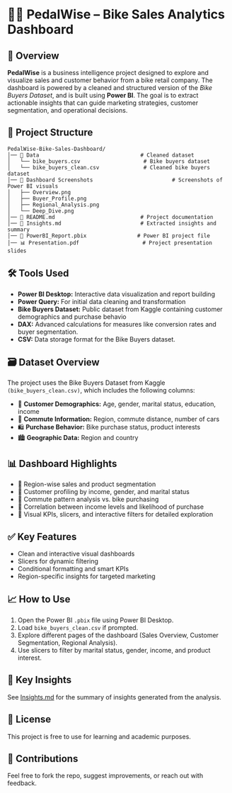 # 🚴‍♂️ PedalWise – Bike Sales Analytics Dashboard

## 📘 Overview
**PedalWise** is a business intelligence project designed to explore and visualize sales and customer behavior from a bike retail company. The dashboard is powered by a cleaned and structured version of the *Bike Buyers Dataset*, and is built using **Power BI**. The goal is to extract actionable insights that can guide marketing strategies, customer segmentation, and operational decisions.

## 📁 Project Structure

```
PedalWise-Bike-Sales-Dashboard/
│── 📂 Data                                # Cleaned dataset
│   └── bike_buyers.csv                    # Bike buyers dataset
│   └── bike_buyers_clean.csv              # Cleaned bike buyers dataset
│── 📂 Dashboard Screenshots                         # Screenshots of Power BI visuals
│   ├── Overview.png
│   ├── Buyer_Profile.png
│   ├── Regional_Analysis.png
│   └── Deep_Dive.png
│── 📄 README.md                           # Project documentation
│── 📄 Insights.md                         # Extracted insights and summary
│── 🧠 PowerBI_Report.pbix                # Power BI project file
│── 📊 Presentation.pdf                    # Project presentation slides
```

## 🛠️ Tools Used
- **Power BI Desktop:** Interactive data visualization and report building
- **Power Query:** For initial data cleaning and transformation
- **Bike Buyers Dataset:** Public dataset from Kaggle containing customer demographics and purchase behavio
- **DAX:** Advanced calculations for measures like conversion rates and buyer segmentation.
- **CSV:** Data storage format for the Bike Buyers dataset.

## 🗃️ Dataset Overview
The project uses the Bike Buyers Dataset from Kaggle ```(bike_buyers_clean.csv)```, which includes the following columns:
- 👤 **Customer Demographics:** Age, gender, marital status, education, income
- 🚗 **Commute Information:** Region, commute distance, number of cars
- 🛍️ **Purchase Behavior:** Bike purchase status, product interests
- 🏙️ **Geographic Data:** Region and country

## 📊 Dashboard Highlights
- 📍 Region-wise sales and product segmentation
- 👥 Customer profiling by income, gender, and marital status
- 🚗 Commute pattern analysis vs. bike purchasing
- 💸 Correlation between income levels and likelihood of purchase
- 🧭 Visual KPIs, slicers, and interactive filters for detailed exploration

## ✅ Key Features
- Clean and interactive visual dashboards
- Slicers for dynamic filtering
- Conditional formatting and smart KPIs
- Region-specific insights for targeted marketing

## 📈 How to Use
1. Open the Power BI `.pbix` file using Power BI Desktop.
2. Load `bike_buyers_clean.csv` if prompted.
3. Explore different pages of the dashboard (Sales Overview, Customer Segmentation, Regional Analysis).
4. Use slicers to filter by marital status, gender, income, and product interest.

## 🚀 Key Insights
See [Insights.md](Insights.md) for the summary of insights generated from the analysis.

## 📜 License
This project is free to use for learning and academic purposes.

## 🙌 Contributions
Feel free to fork the repo, suggest improvements, or reach out with feedback.
